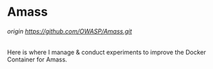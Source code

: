 # Amass
###### origin https://github.com/OWASP/Amass.git

Here is where I manage & conduct experiments to improve the Docker Container for Amass.
